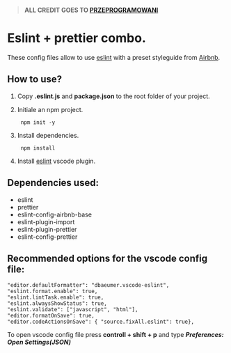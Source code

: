 >**ALL CREDIT GOES TO [PRZEPROGRAMOWANI](https://www.youtube.com/watch?v=u2yUxhzpht4&lc=Ugz2v9W_XVRS6HbJi-p4AaABAg.9Ox94V9p5359Oy1FEpOSPT&ab_channel=Przeprogramowani)**


# Eslint + prettier combo.

These config files allow to use [eslint](https://eslint.org/) with a preset styleguide from [Airbnb](https://airbnb.io/projects/javascript/).

## How to use?
1. Copy **.eslint.js** and **package.json** to the root folder of your project.
2. Initiale an npm project.

        npm init -y

2. Install dependencies.

        npm install

3. Install [eslint](https://marketplace.visualstudio.com/items?itemName=dbaeumer.vscode-eslint) vscode plugin.

## Dependencies used:
- eslint
- prettier
- eslint-config-airbnb-base
- eslint-plugin-import
- eslint-plugin-prettier
- eslint-config-prettier

## Recommended options for the vscode config file:
    "editor.defaultFormatter": "dbaeumer.vscode-eslint",
    "eslint.format.enable": true,
    "eslint.lintTask.enable": true,
    "eslint.alwaysShowStatus": true,
    "eslint.validate": ["javascript", "html"],
    "editor.formatOnSave": true,
    "editor.codeActionsOnSave": { "source.fixAll.eslint": true},

To open vscode config file press **controll + shift + p** and type ***Preferences: Open Settings(JSON)***